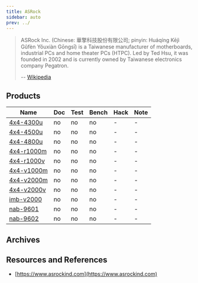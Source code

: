 ```yaml
---
title: ASRock
sidebar: auto
prev: ../
---
```


> ASRock Inc. (Chinese: 華擎科技股份有限公司; pinyin: Huáqíng Kējì
> Gǔfèn Yǒuxiàn Gōngsī) is a Taiwanese manufacturer of motherboards,
> industrial PCs and home theater PCs (HTPC). Led by Ted Hsu, it was
> founded in 2002 and is currently owned by Taiwanese electronics
> company Pegatron. 
> 
> -- [Wikipedia](https://en.wikipedia.org/wiki/ASRock)

## Products

| Name                      | Doc | Test | Bench | Hack | Note |
|---------------------------|-----|------|-------|------|------|
| [4x4-4300u](4x4-4300u/)   | no  | no   | no    | -    | -    |
| [4x4-4500u](4x4-4500u/)   | no  | no   | no    | -    | -    |
| [4x4-4800u](4x4-4800u/)   | no  | no   | no    | -    | -    |
| [4x4-r1000m](4x4-r1000m/) | no  | no   | no    | -    | -    |
| [4x4-r1000v](4x4-r1000v/) | no  | no   | no    | -    | -    |
| [4x4-v1000m](4x4-v1000m/) | no  | no   | no    | -    | -    |
| [4x4-v2000m](4x4-v2000m/) | no  | no   | no    | -    | -    |
| [4x4-v2000v](4x4-v2000v/) | no  | no   | no    | -    | -    |
| [imb-v2000](imb-v2000/)   | no  | no   | no    | -    | -    |
| [nab-9601](nab-9601/)     | no  | no   | no    | -    | -    |
| [nab-9602](nab-9602/)     | no  | no   | no    | -    | -    |

## Archives

## Resources and References

 * [https://www.asrockind.com](https://www.asrockind.com) 
